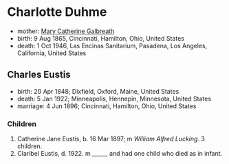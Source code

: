 # Charlotte Duhme

- mother: [Mary Catherine Galbreath](galbreath-mary-catharine-1837.md)
- birth: 9 Aug 1865, Cincinnati, Hamilton, Ohio, United States
- death: 1 Oct 1946, Las Encinas Sanitarium, Pasadena, Los Angeles, California, United States

## Charles Eustis

- birth: 20 Apr 1848; Dixfield, Oxford, Maine, United States
- death: 5 Jan 1922; Minneapolis, Hennepin, Minnesota, United States
- marriage: 4 Jun 1896; Cincinnati, Hamilton, Ohio, United States

### Children

1. Catherine Jane Eustis, b. 16 Mar 1897; m *William Alfred Lucking*.  3 children.
2. Claribel Eustis, d. 1922. m  *_____*, and had one child who died as in infant.
